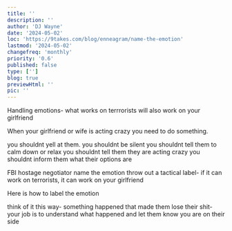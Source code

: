 ```yaml
---
title: ''
description: ''
author: 'DJ Wayne'
date: '2024-05-02'
loc: 'https://9takes.com/blog/enneagram/name-the-emotion'
lastmod: '2024-05-02'
changefreq: 'monthly'
priority: '0.6'
published: false
type: ['']
blog: true
previewHtml: ''
pic: ''
---
```


Handling emotions- what works on terrrorists will also work on your girlfriend

When your girlfriend or wife is acting crazy you need to do something.

you shouldnt yell at them.
you shouldnt be silent
you shouldnt tell them to calm down or relax
you shouldnt tell them they are acting crazy
you shouldnt inform them what their options are

FBI hostage negotiator
name the emotion
throw out a tactical label- if it can work on terrorists, it can work on your girlfriend

Here is how to label the emotion

think of it this way- something happened that made them lose their shit-
your job is to understand what happened
and let them know you are on their side
